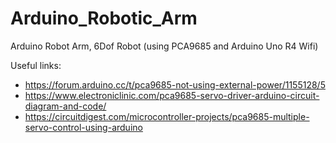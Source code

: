 # Arduino_Robotic_Arm
Arduino Robot Arm, 6Dof Robot (using PCA9685 and Arduino Uno R4 Wifi)


Useful links:
- https://forum.arduino.cc/t/pca9685-not-using-external-power/1155128/5
- https://www.electroniclinic.com/pca9685-servo-driver-arduino-circuit-diagram-and-code/
- https://circuitdigest.com/microcontroller-projects/pca9685-multiple-servo-control-using-arduino

